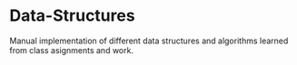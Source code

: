 # Data-Structures
Manual implementation of different data structures and algorithms learned from class asignments and work.

